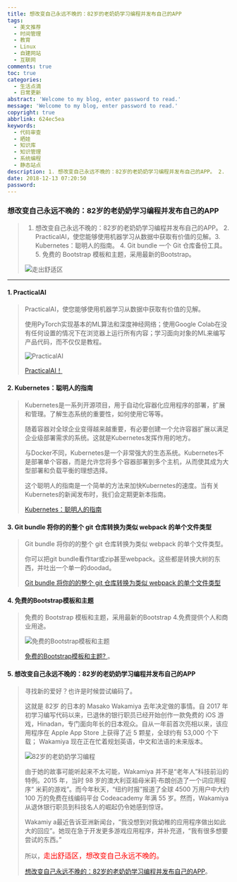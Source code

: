 ```yaml
---
title: 想改变自己永远不晚的：82岁的老奶奶学习编程并发布自己的APP
tags:
  - 美文推荐
  - 时间管理
  - 教育
  - Linux
  - 自建网站
  - 互联网
comments: true
toc: true
categories:
  - 生活点滴
  - 日常更新
abstract: 'Welcome to my blog, enter password to read.'
message: 'Welcome to my blog, enter password to read.'
copyright: true
abbrlink: 624ec5ea
keywords:
  - 代码审查
  - 晒娃
  - 知识库
  - 知识管理
  - 系统编程
  - 静态站点
description: 1. 想改变自己永远不晚的：82岁的老奶奶学习编程并发布自己的APP。 2.  PracticalAI，使您能够使用机器学习从数据中获取有价值的见解。3. Kubernetes：聪明人的指南。 4. Git bundle 一个 Git 仓库备份工具。  5. 免费的 Bootstrap 模板和主题，采用最新的Bootstrap。
date: 2018-12-13 07:20:50
password:
---
```

<script type="text/javascript" src="/js/src/bai.js"></script>

### 想改变自己永远不晚的：82岁的老奶奶学习编程并发布自己的APP
>  1. 想改变自己永远不晚的：82岁的老奶奶学习编程并发布自己的APP。 2.  PracticalAI，使您能够使用机器学习从数据中获取有价值的见解。3. Kubernetes：聪明人的指南。 4. Git bundle 一个 Git 仓库备份工具。  5. 免费的 Bootstrap 模板和主题，采用最新的Bootstrap。
>
> ![走出舒适区](https://ws4.sinaimg.cn/large/006tNbRwgy1fy4pd3n3tbj30xc0m8q5k.jpg)

---
#### 1. PracticalAI
> PracticalAI，使您能够使用机器学习从数据中获取有价值的见解。
>
> 使用PyTorch实现基本的ML算法和深度神经网络；使用Google Colab在没有任何设置的情况下在浏览器上运行所有内容；学习面向对象的ML来编写产品代码，而不仅仅是教程。
>
> ![PracticalAI](https://ws1.sinaimg.cn/large/006tNbRwgy1fy4ouwdmdtj30u00uy0vt.jpg)
>
> [PracticalAI！](https://github.com/GokuMohandas/practicalAI)

#### 2. Kubernetes：聪明人的指南
> Kubernetes是一系列开源项目，用于自动化容器化应用程序的部署，扩展和管理。了解生态系统的重要性，如何使用它等等。
>
> 随着容器对全球企业变得越来越重要，有必要创建一个允许容器扩展以满足企业级部署需求的系统。这就是Kubernetes发挥作用的地方。
>
>与Docker不同，Kubernetes是一个非常强大的生态系统。Kubernetes不是部署单个容器，而是允许您将多个容器部署到多个主机，从而使其成为大型部署和负载平衡的理想选择。
>
> 这个聪明人的指南是一个简单的方法来加快Kubernetes的速度。当有关Kubernetes的新闻发布时，我们会定期更新本指南。
>
> [Kubernetes：聪明人的指南](https://www.techrepublic.com/article/kubernetes-the-smart-persons-guide/)

#### 3. Git bundle 将你的的整个 git 仓库转换为类似 webpack 的单个文件类型
> Git bundle 将你的的整个 git 仓库转换为类似 webpack 的单个文件类型。
>
> 你可以把git bundle看作tar或zip甚至webpack。这些都是转换大树的东西，并吐出一个单一的doodad。
>
> [Git bundle 将你的的整个 git 仓库转换为类似 webpack 的单个文件类型](http://blog.tplus1.com/blog/2018/12/11/git-bundle-converts-your-whole-repository-into-a-single-file-kind-of-like-webpack/)

#### 4. 免费的Bootstrap模板和主题
> 免费的 Bootstrap 模板和主题，采用最新的Bootstrap 4.免费提供个人和商业用途。
>
> ![免费的Bootstrap模板和主题](https://ws2.sinaimg.cn/large/006tNbRwgy1fy4p1ect08j30ue0nqta0.jpg)
>
> [免费的Bootstrap模板和主题? ](https://mdbootstrap.com/freebies/)。

#### 5. 想改变自己永远不晚的：82岁的老奶奶学习编程并发布自己的APP
> 寻找新的爱好？也许是时候尝试编码了。
>
> 这就是 82岁 的日本的 Masako Wakamiya 去年决定做的事情。自 2017 年初学习编写代码以来，已退休的银行职员已经开始创作一款免费的 iOS 游戏，Hinadan，专门面向年长的日本观众。自从一年前首次亮相以来，该应用程序在 Apple App Store 上获得了近 5 颗星，全球约有 53,000 个下载； Wakamiya 现在正在忙着规划英语，中文和法语的未来版本。
>
> ![82岁的老奶奶学习编程](https://ws2.sinaimg.cn/large/006tNbRwgy1fy4p8xzscvj30vo0i7tar.jpg)
>
> 由于她的故事可能听起来不太可能，Wakamiya 并不是“老年人”科技前沿的特例。2015 年，当时 98 岁的澳大利亚祖母米莉·布朗创造了一个词应用程序“ 米莉的游戏”。而今年秋天，“纽约时报”报道了全球 4500 万用户中大约 100 万的免费在线编码平台 Codeacademy 年满 55 岁。然而，Wakamiya 从退休银行职员到科技名人的崛起仍令她感到惊讶。
>
> Wakamiy a最近告诉亚洲新闻台，“我没想到对我幼稚的应用程序做出如此大的回应”。她现在急于开发更多游戏应用程序，并补充道，“我有很多想要尝试的东西。”
>
> 所以，<font color=red size=3>走出舒适区，想改变自己永远不晚的。</font>
>
> [想改变自己永远不晚的：82岁的老奶奶学习编程并发布自己的APP](https://www.aarp.org/work/working-at-50-plus/info-2018/worlds-oldest-app-developer-fd.html)。




